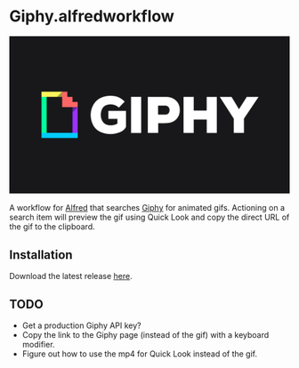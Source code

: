# Giphy.alfredworkflow

![Animated Giphy Logo, Courtesy of Giphy](README.gif)

A workflow for [Alfred][alfred] that searches [Giphy][giphy] for animated gifs.
Actioning on a search item will preview the gif using Quick Look and copy the
direct URL of the gif to the clipboard.

[alfred]: https://www.alfredapp.com/
[giphy]: https://giphy.com/

## Installation

Download the latest release [here][releases].

[releases]: https://github.com/kejadlen/giphy.alfredworkflow/releases

## TODO

- Get a production Giphy API key?
- Copy the link to the Giphy page (instead of the gif) with a keyboard
  modifier.
- Figure out how to use the mp4 for Quick Look instead of the gif.
